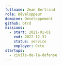 ```yaml
---
fullname: Jean Bertrand
role: Développeur
domaine: Développement
github: btrd
missions:
  - start: 2021-01-01
    end: 2022-12-31
    status: service
    employer: Octo
startups:
  - civils-de-la-defense
---
```

